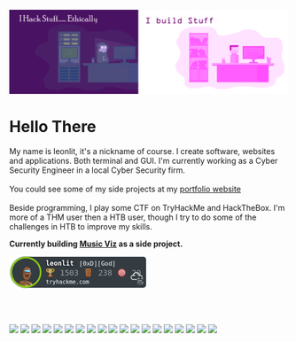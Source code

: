 [![Header](assets/banner.png "Header")](https://github.com/Leonlit/)

# Hello There 

My name is leonlit, it's a nickname of course. I create software, websites and applications. Both terminal and GUI. 
I'm currently working as a Cyber Security Engineer in a local Cyber Security firm. 
<br><br>
You could see some of my side projects at my [portfolio website](https://leonlit.com)
<br><br>
Beside programming, I play some CTF on TryHackMe and HackTheBox. I'm more of a THM user then a HTB user, though I try to do some of the challenges in HTB to improve my skills.

**Currently building [Music Viz](https://leonlit.com/projects/music-viz/) as a side project.**

![TryHackMe ranking](assets/leonlit.png)

<br>
<br>

![](https://img.shields.io/badge/OS-Kubuntu-informational?style=flat&logo=kubuntu&logoColor=white&color=750075)
![](https://img.shields.io/badge/OS-Debian-informational?style=flat&logo=debian&logoColor=white&color=750075)
![](https://img.shields.io/badge/Editor-VS_Codium-informational?style=flat&logo=vscodium&logoColor=white&color=750075)
![](https://img.shields.io/badge/Editor-Vim-informational?style=flat&logo=vim&logoColor=white&color=750075)
![](https://img.shields.io/badge/CI%2FCD-git-informational?style=flat&logo=git&logoColor=white&color=750075)
![](https://img.shields.io/badge/Code-JavaScript-informational?style=flat&logo=javascript&logoColor=white&color=750075)
![](https://img.shields.io/badge/Code-Python-informational?style=flat&logo=python&logoColor=white&color=750075)
![](https://img.shields.io/badge/Code-NodeJS-informational?style=flat&logo=node.js&logoColor=white&color=750075)
![](https://img.shields.io/badge/Code-PHP-informational?style=flat&logo=php&logoColor=white&color=750075)
![](https://img.shields.io/badge/Code-Java-informational?style=flat&logo=java&logoColor=white&color=750075)
![](https://img.shields.io/badge/Code-Flask-informational?style=flat&logo=flask&logoColor=white&color=750075)
![](https://img.shields.io/badge/Code-Express.js-informational?style=flat&logo=express&logoColor=white&color=750075)
![](https://img.shields.io/badge/Shell-Bash-informational?style=flat&logo=gnu-bash&logoColor=white&color=750075)
![](https://img.shields.io/badge/VM-VirtualBox-informational?style=flat&logo=virtualbox&logoColor=white&color=750075)
![](https://img.shields.io/badge/Container-Docker-informational?style=flat&logo=docker&logoColor=white&color=750075)
![](https://img.shields.io/badge/DB-MongoDB-informational?style=flat&logo=mongodb&logoColor=white&color=750075)
![](https://img.shields.io/badge/DB-PostgreSQL-informational?style=flat&logo=postgreSQL&logoColor=white&color=750075)
![](https://img.shields.io/badge/Note-Joplin-informational?style=flat&logo=joplin&logoColor=white&color=750075)
![](https://img.shields.io/badge/Network-Wireshark-informational?style=flat&logo=wireshark&logoColor=white&color=750075)
<br>
<br>

